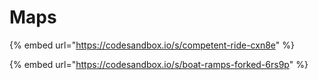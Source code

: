 # Maps

{% embed url="https://codesandbox.io/s/competent-ride-cxn8e" %}

{% embed url="https://codesandbox.io/s/boat-ramps-forked-6rs9p" %}



